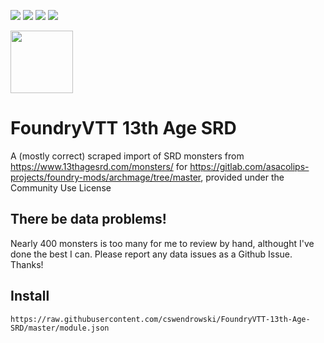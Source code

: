 ![](https://img.shields.io/badge/Foundry-v0.5.2-informational)
![](https://img.shields.io/badge/13th%20Age-v1.4.0-informational)
![](https://img.shields.io/badge/Monsters-362-success)
[![](https://img.shields.io/badge/Buy%20Me%20A%20Coffee-%243-orange)](https://www.buymeacoffee.com/T2tZvWJ)

<img src="http://site.pelgranepress.com/files/13th_Age/13thagecommunityuselogo.png" width="100" height="100" />


# FoundryVTT 13th Age SRD

A (mostly correct) scraped import of SRD monsters from https://www.13thagesrd.com/monsters/ for https://gitlab.com/asacolips-projects/foundry-mods/archmage/tree/master, provided under the Community Use License


## There be data problems!

Nearly 400 monsters is too many for me to review by hand, althought I've done the best I can. Please report any data issues as a Github Issue. Thanks!

## Install
```
https://raw.githubusercontent.com/cswendrowski/FoundryVTT-13th-Age-SRD/master/module.json
```
